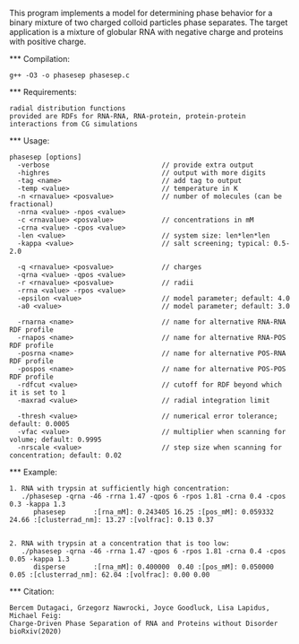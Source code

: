 This program implements a model for determining phase behavior for a 
binary mixture of two charged colloid particles phase separates.
The target application is a mixture of globular RNA with negative 
charge and proteins with positive charge.

*** Compilation:

    g++ -O3 -o phasesep phasesep.c

*** Requirements: 
  
    radial distribution functions 
    provided are RDFs for RNA-RNA, RNA-protein, protein-protein interactions from CG simulations

*** Usage:

    phasesep [options]
      -verbose                            // provide extra output
      -highres                            // output with more digits
      -tag <name>                         // add tag to output
      -temp <value>                       // temperature in K
      -n <rnavalue> <posvalue>            // number of molecules (can be fractional)
      -nrna <value> -npos <value>        
      -c <rnavalue> <posvalue>            // concentrations in mM   
      -crna <value> -cpos <value> 
      -len <value>                        // system size: len*len*len
      -kappa <value>                      // salt screening; typical: 0.5-2.0 
     
      -q <rnavalue> <posvalue>            // charges
      -qrna <value> -qpos <value>
      -r <rnavalue> <posvalue>            // radii
      -rrna <value> -rpos <value> 
      -epsilon <value>                    // model parameter; default: 4.0
      -a0 <value>                         // model parameter; default: 3.0

      -rnarna <name>                      // name for alternative RNA-RNA RDF profile
      -rnapos <name>                      // name for alternative RNA-POS RDF profile
      -posrna <name>                      // name for alternative POS-RNA RDF profile
      -pospos <name>                      // name for alternative POS-POS RDF profile
      -rdfcut <value>                     // cutoff for RDF beyond which it is set to 1
      -maxrad <value>                     // radial integration limit 
    
      -thresh <value>                     // numerical error tolerance; default: 0.0005
      -vfac <value>                       // multiplier when scanning for volume; default: 0.9995
      -nrscale <value>                    // step size when scanning for concentration; default: 0.02

*** Example:
 
    1. RNA with trypsin at sufficiently high concentration:
       ./phasesep -qrna -46 -rrna 1.47 -qpos 6 -rpos 1.81 -crna 0.4 -cpos 0.3 -kappa 1.3
          phasesep       :[rna_mM]: 0.243405 16.25 :[pos_mM]: 0.059332 24.66 :[clusterrad_nm]: 13.27 :[volfrac]: 0.13 0.37


    2. RNA with trypsin at a concentration that is too low:     
       ./phasesep -qrna -46 -rrna 1.47 -qpos 6 -rpos 1.81 -crna 0.4 -cpos 0.05 -kappa 1.3
          disperse       :[rna_mM]: 0.400000  0.40 :[pos_mM]: 0.050000  0.05 :[clusterrad_nm]: 62.04 :[volfrac]: 0.00 0.00

*** Citation:

    Bercem Dutagaci, Grzegorz Nawrocki, Joyce Goodluck, Lisa Lapidus, Michael Feig: 
    Charge-Driven Phase Separation of RNA and Proteins without Disorder 
    bioRxiv(2020)



